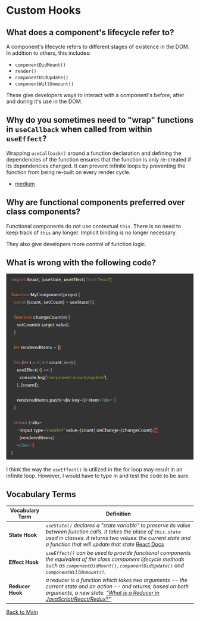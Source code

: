 # Custom Hooks

## What does a component's lifecycle refer to?

A component's lifecycle refers to different stages of existence in the DOM. In addition to others, this includes:
- `componentDidMount()`
- `render()`
- `componentDidUpdate()`
- `componentWillUnmount()`

These give developers ways to interact with a component's before, after and during it's use in the DOM.

## Why do you sometimes need to "wrap" functions in `useCallback` when called from within `useEffect`?

Wrapping `useCallback()` around a function declaration and defining the dependencies of the function ensures that the function is only re-created if its dependencies changed. It can prevent infinite loops by preventing the function from being re-built on every render cycle.

- [medium](https://medium.com/@infinitypaul/reactjs-useeffect-usecallback-simplified-91e69fb0e7a3)

## Why are functional components preferred over class components?

Functional components do not use contextual `this`. There is no need to keep track of `this` any longer. Implicit binding is no longer necessary.

They also give developers more control of function logic.

## What is wrong with the following code?

![Code](../Capture.PNG)

I think the way the `useEffect()` is utilized in the for loop may result in an infinite loop. However, I would have to type in and test the code to be sure.

## Vocabulary Terms

| **Vocabulary Term** | **Definition** |
| --- | --- |
| **State Hook** | *`useState()` declares a "state variable" to preserve its value between function calls. It takes the place of `this.state` used in classes. it returns two values: the current state and a function that will update that state* [React Docs](https://reactjs.org/docs/hooks-state.html#:~:text=A%20Hook%20is%20a%20special,ll%20learn%20other%20Hooks%20later.) |
| **Effect Hook** | *`useEffect()` can be used to provide functional components the equivalent of the class component lifecycle methods such as `componentDidMount()`, `componentDidUpdate()` and `componentWillUnmount()`.* |
| **Reducer Hook** | *a reducer is a function which takes two arguments -- the current state and an action -- and returns, based on both arguments, a new state.* [*"What is a Reducer in JavaScript/React/Redux?"*](https://www.robinwieruch.de/javascript-reducer) |


[Back to Main](../README.md)